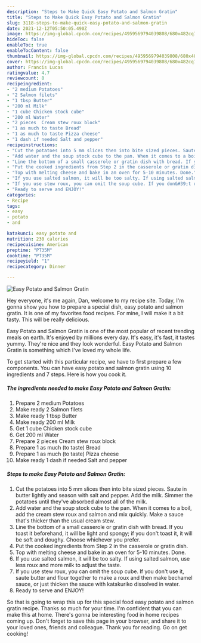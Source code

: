 ```yaml
---
description: "Steps to Make Quick Easy Potato and Salmon Gratin"
title: "Steps to Make Quick Easy Potato and Salmon Gratin"
slug: 3118-steps-to-make-quick-easy-potato-and-salmon-gratin
date: 2021-12-12T05:50:05.490Z
image: https://img-global.cpcdn.com/recipes/4959569794039808/680x482cq70/easy-potato-and-salmon-gratin-recipe-main-photo.jpg
hideToc: false
enableToc: true
enableTocContent: false
thumbnail: https://img-global.cpcdn.com/recipes/4959569794039808/680x482cq70/easy-potato-and-salmon-gratin-recipe-main-photo.jpg
cover: https://img-global.cpcdn.com/recipes/4959569794039808/680x482cq70/easy-potato-and-salmon-gratin-recipe-main-photo.jpg
author: Francis Lucas
ratingvalue: 4.7
reviewcount: 8
recipeingredient:
- "2 medium Potatoes"
- "2 Salmon filets"
- "1 tbsp Butter"
- "200 ml Milk"
- "1 cube Chicken stock cube"
- "200 ml Water"
- "2 pieces  Cream stew roux block"
- "1 as much to taste Bread"
- "1 as much to taste Pizza cheese"
- "1 dash if needed Salt and pepper"
recipeinstructions:
- "Cut the potatoes into 5 mm slices then into bite sized pieces. Saute in butter lightly and season with salt and pepper. Add the milk. Simmer the potatoes until they&#39;ve absorbed almost all of the milk."
- "Add water and the soup stock cube to the pan. When it comes to a boil, add the cream stew roux and salmon and mix quickly. Make a sauce that&#39;s thicker than the usual cream stew."
- "Line the bottom of a small casserole or gratin dish with bread. If you toast it beforehand, it will be light and spongy; if you don&#39;t toast it, it will be soft and doughy. Choose whichever you prefer."
- "Put the cooked ingredients from Step 2 in the casserole or gratin dish."
- "Top with melting cheese and bake in an oven for 5-10 minutes. Done."
- "If you use salted salmon, it will be too salty. If using salted salmon, use less roux and more milk to adjust the taste."
- "If you use stew roux, you can omit the soup cube. If you don&#39;t use it, saute butter and flour together to make a roux and then make bechamel sauce, or just thicken the sauce with katakuriko dissolved in water."
- "Ready to serve and ENJOY!"
categories:
- Recipe
tags:
- easy
- potato
- and

katakunci: easy potato and 
nutrition: 230 calories
recipecuisine: American
preptime: "PT35M"
cooktime: "PT35M"
recipeyield: "1"
recipecategory: Dinner

---
```



![Easy Potato and Salmon Gratin](https://img-global.cpcdn.com/recipes/4959569794039808/680x482cq70/easy-potato-and-salmon-gratin-recipe-main-photo.jpg)

Hey everyone, it's me again, Dan, welcome to my recipe site. Today, I'm gonna show you how to prepare a special dish, easy potato and salmon gratin. It is one of my favorites food recipes. For mine, I will make it a bit tasty. This will be really delicious.

Easy Potato and Salmon Gratin is one of the most popular of recent trending meals on earth. It's enjoyed by millions every day. It's easy, it's fast, it tastes yummy. They're nice and they look wonderful. Easy Potato and Salmon Gratin is something which I've loved my whole life.




To get started with this particular recipe, we have to first prepare a few components. You can have easy potato and salmon gratin using 10 ingredients and 7 steps. Here is how you cook it.

<!--inarticleads1-->

##### The ingredients needed to make Easy Potato and Salmon Gratin:

1. Prepare 2 medium Potatoes
1. Make ready 2 Salmon filets
1. Make ready 1 tbsp Butter
1. Make ready 200 ml Milk
1. Get 1 cube Chicken stock cube
1. Get 200 ml Water
1. Prepare 2 pieces  Cream stew roux block
1. Prepare 1 as much (to taste) Bread
1. Prepare 1 as much (to taste) Pizza cheese
1. Make ready 1 dash if needed Salt and pepper




<!--inarticleads2-->

##### Steps to make Easy Potato and Salmon Gratin:

1. Cut the potatoes into 5 mm slices then into bite sized pieces. Saute in butter lightly and season with salt and pepper. Add the milk. Simmer the potatoes until they&#39;ve absorbed almost all of the milk.
1. Add water and the soup stock cube to the pan. When it comes to a boil, add the cream stew roux and salmon and mix quickly. Make a sauce that&#39;s thicker than the usual cream stew.
1. Line the bottom of a small casserole or gratin dish with bread. If you toast it beforehand, it will be light and spongy; if you don&#39;t toast it, it will be soft and doughy. Choose whichever you prefer.
1. Put the cooked ingredients from Step 2 in the casserole or gratin dish.
1. Top with melting cheese and bake in an oven for 5-10 minutes. Done.
1. If you use salted salmon, it will be too salty. If using salted salmon, use less roux and more milk to adjust the taste.
1. If you use stew roux, you can omit the soup cube. If you don&#39;t use it, saute butter and flour together to make a roux and then make bechamel sauce, or just thicken the sauce with katakuriko dissolved in water.
1. Ready to serve and ENJOY!



So that is going to wrap this up for this special food easy potato and salmon gratin recipe. Thanks so much for your time. I'm confident that you can make this at home. There's gonna be interesting food in home recipes coming up. Don't forget to save this page in your browser, and share it to your loved ones, friends and colleague. Thank you for reading. Go on get cooking!
